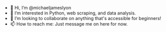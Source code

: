 - 👋 Hi, I’m @michaeljameslyon
- 👀 I’m interested in Python, web scraping, and data analysis.
- 💞️ I’m looking to collaborate on anything that's accessible for beginners!
- 📫 How to reach me: Just message me on here for now.

<!---
michaeljameslyon/michaeljameslyon is a ✨ special ✨ repository because its `README.md` (this file) appears on your GitHub profile.
You can click the Preview link to take a look at your changes.
--->
